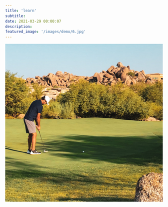 ```yaml
---
title: 'learn'
subtitle:
date: 2021-03-29 00:00:07
description:
featured_image: '/images/demo/6.jpg'
---
```


![](/images/demo/6.jpg)